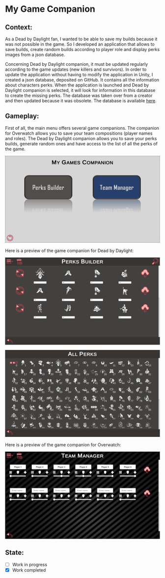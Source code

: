 # My Game Companion

## Context:
As a Dead by Daylight fan, I wanted to be able to save my builds because it was not possible in the game. So I developed an application that allows to save builds, create random builds according to player role and display perks images from a json database.

Concerning Dead by Daylight companion, it must be updated regularly according to the game updates (new killers and survivors). In order to update the application without having to modify the application in Unity, I created a json database, deposited on GitHub. It contains all the information about characters perks. When the application is launched and Dead by Daylight companion is selected, it will look for information in this database to create the missing perks. The database was taken over from a creator and then updated because it was obsolete. The database is available [here](MyGamesCompanionData/DeadByDaylightApi.json).

## Gameplay:
First of all, the main menu offers several game companions. The companion for Overwatch allows you to save your team compositions (player names and roles). The Dead by Daylight companion allows you to save your perks builds, generate random ones and have access to the list of all the perks of the game.

<p align="center">
  <img width="720" alt="My_Game_Compnion_Portal" src="assets/My_Game_Companion_Portal.png">
</p>

Here is a preview of the game companion for Dead by Daylight:

<p align="center">
  <img width="720" alt="My_Game_Compnion_Perks_Builder" src="assets/My_Game_Companion_Perks_Builder.png">
</p>

<p align="center">
  <img width="720" alt="My_Game_Compnion_Game_Perks" src="assets/My_Game_Companion_Perks.png">
</p>

Here is a preview of the game companion for Overwatch:

<p align="center">
  <img width="720" alt="My_Game_Compnion_Team_Manager" src="assets/My_Game_Companion_Team_Manager.png">
</p>

## State:
- [ ] Work in progress
- [X] Work completed
